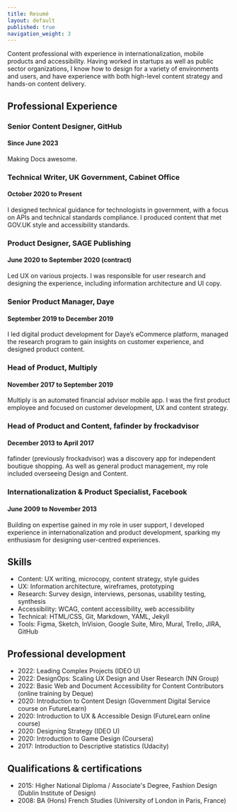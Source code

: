 ```yaml
---
title: Resumé
layout: default
published: true
navigation_weight: 3
---
```


Content professional with experience in internationalization, mobile products and accessibility. Having worked in startups as well as public sector organizations, I know how to design for a variety of environments and users, and have experience with both high-level content strategy and hands-on content delivery. 

## Professional Experience

### Senior Content Designer, GitHub
#### Since June 2023
Making Docs awesome. 

### Technical Writer, UK Government, Cabinet Office
#### October 2020 to Present
I designed technical guidance for technologists in government, with a focus on APIs and technical standards compliance. I produced content that met GOV.UK style and accessibility standards.

### Product Designer, SAGE Publishing
#### June 2020 to September 2020 (contract)
Led UX on various projects. I was responsible for user research and designing the experience, including information architecture and UI copy. 

### Senior Product Manager, Daye
#### September 2019 to December 2019
I led digital product development for Daye’s eCommerce platform, managed the research program to gain insights on customer experience, and designed product content.

### Head of Product, Multiply
#### November 2017 to September 2019
Multiply is an automated financial advisor mobile app. I was the first product employee and focused on customer development, UX and content strategy.

### Head of Product and Content, fafinder by frockadvisor
#### December 2013 to April 2017
fafinder (previously frockadvisor) was a discovery app for independent boutique shopping. As well as general product management, my role included overseeing Design and Content.

### Internationalization & Product Specialist, Facebook
#### June 2009 to November 2013
Building on expertise gained in my role in user support, I developed experience in  internationalization and product development, sparking my enthusiasm for designing user-centred experiences. 

## Skills
* Content: UX writing, microcopy, content strategy, style guides
* UX: Information architecture, wireframes, prototyping
* Research: Survey design, interviews, personas, usability testing, synthesis
* Accessibility: WCAG, content accessibility, web accessibility
* Technical: HTML/CSS, Git, Markdown, YAML, Jekyll
* Tools: Figma, Sketch, InVision, Google Suite, Miro, Mural, Trello, JIRA, GitHub

## Professional development
* 2022: Leading Complex Projects (IDEO U)
* 2022: DesignOps: Scaling UX Design and User Research (NN Group)
* 2022: Basic Web and Document Accessibility for Content Contributors (online training by Deque)
* 2020: Introduction to Content Design (Government Digital Service course on FutureLearn)
* 2020: Introduction to UX & Accessible Design (FutureLearn online course)
* 2020: Designing Strategy (IDEO U)
* 2020: Introduction to Game Design (Coursera)
* 2017: Introduction to Descriptive statistics (Udacity)

## Qualifications & certifications
* 2015: Higher National Diploma / Associate's Degree, Fashion Design (Dublin Institute of Design)
* 2008: BA (Hons) French Studies (University of London in Paris, France)
